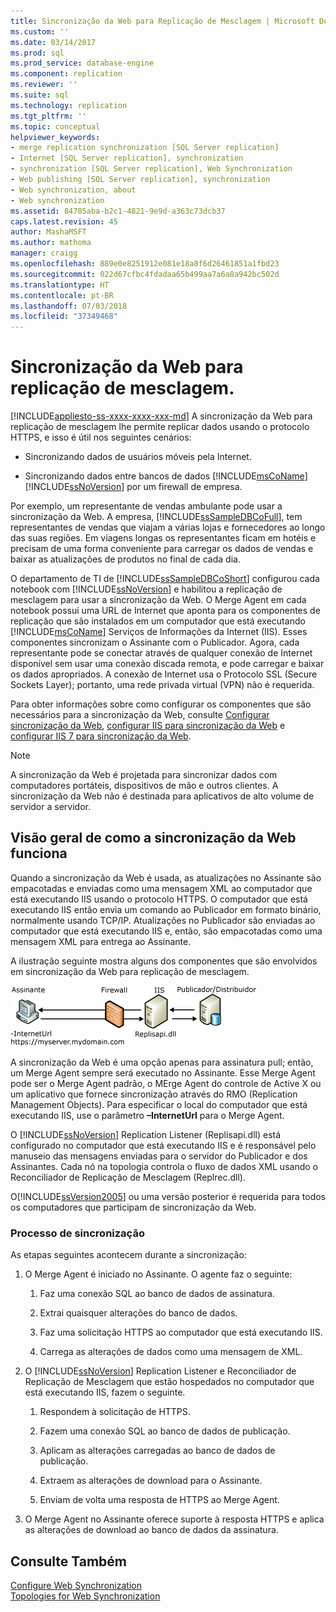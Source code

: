 ```yaml
---
title: Sincronização da Web para Replicação de Mesclagem | Microsoft Docs
ms.custom: ''
ms.date: 03/14/2017
ms.prod: sql
ms.prod_service: database-engine
ms.component: replication
ms.reviewer: ''
ms.suite: sql
ms.technology: replication
ms.tgt_pltfrm: ''
ms.topic: conceptual
helpviewer_keywords:
- merge replication synchronization [SQL Server replication]
- Internet [SQL Server replication], synchronization
- synchronization [SQL Server replication], Web Synchronization
- Web publishing [SQL Server replication], synchronization
- Web synchronization, about
- Web synchronization
ms.assetid: 84785aba-b2c1-4821-9e9d-a363c73dcb37
caps.latest.revision: 45
author: MashaMSFT
ms.author: mathoma
manager: craigg
ms.openlocfilehash: 889e0e8251912e081e18a8f6d26461851a1fbd23
ms.sourcegitcommit: 022d67cfbc4fdadaa65b499aa7a6a8a942bc502d
ms.translationtype: HT
ms.contentlocale: pt-BR
ms.lasthandoff: 07/03/2018
ms.locfileid: "37349468"
---
```

# <a name="web-synchronization-for-merge-replication"></a>Sincronização da Web para replicação de mesclagem.
[!INCLUDE[appliesto-ss-xxxx-xxxx-xxx-md](../../includes/appliesto-ss-xxxx-xxxx-xxx-md.md)]
  A sincronização da Web para replicação de mesclagem lhe permite replicar dados usando o protocolo HTTPS, e isso é útil nos seguintes cenários:  
  
-   Sincronizando dados de usuários móveis pela Internet.  
  
-   Sincronizando dados entre bancos de dados [!INCLUDE[msCoName](../../includes/msconame-md.md)][!INCLUDE[ssNoVersion](../../includes/ssnoversion-md.md)] por um firewall de empresa.  
  
 Por exemplo, um representante de vendas ambulante pode usar a sincronização da Web. A empresa, [!INCLUDE[ssSampleDBCoFull](../../includes/sssampledbcofull-md.md)], tem representantes de vendas que viajam a várias lojas e fornecedores ao longo das suas regiões. Em viagens longas os representantes ficam em hotéis e precisam de uma forma conveniente para carregar os dados de vendas e baixar as atualizações de produtos no final de cada dia.  
  
 O departamento de TI de [!INCLUDE[ssSampleDBCoShort](../../includes/sssampledbcoshort-md.md)] configurou cada notebook com [!INCLUDE[ssNoVersion](../../includes/ssnoversion-md.md)] e habilitou a replicação de mesclagem para usar a sincronização da Web. O Merge Agent em cada notebook possui uma URL de Internet que aponta para os componentes de replicação que são instalados em um computador que está executando [!INCLUDE[msCoName](../../includes/msconame-md.md)] Serviços de Informações da Internet (IIS). Esses componentes sincronizam o Assinante com o Publicador. Agora, cada representante pode se conectar através de qualquer conexão de Internet disponível sem usar uma conexão discada remota, e pode carregar e baixar os dados apropriados. A conexão de Internet usa o Protocolo SSL (Secure Sockets Layer); portanto, uma rede privada virtual (VPN) não é requerida.  
  
 Para obter informações sobre como configurar os componentes que são necessários para a sincronização da Web, consulte [Configurar sincronização da Web](../../relational-databases/replication/configure-web-synchronization.md), [configurar IIS para sincronização da Web](../../relational-databases/replication/configure-iis-for-web-synchronization.md) e [configurar IIS 7 para sincronização da Web](../../relational-databases/replication/configure-iis-7-for-web-synchronization.md).  
  
> [!NOTE]  
>  A sincronização da Web é projetada para sincronizar dados com computadores portáteis, dispositivos de mão e outros clientes. A sincronização da Web não é destinada para aplicativos de alto volume de servidor a servidor.  
  
## <a name="overview-of-how-web-synchronization-works"></a>Visão geral de como a sincronização da Web funciona  
 Quando a sincronização da Web é usada, as atualizações no Assinante são empacotadas e enviadas como uma mensagem XML ao computador que está executando IIS usando o protocolo HTTPS. O computador que está executando IIS então envia um comando ao Publicador em formato binário, normalmente usando TCP/IP. Atualizações no Publicador são enviadas ao computador que está executando IIS e, então, são empacotadas como uma mensagem XML para entrega ao Assinante.  
  
 A ilustração seguinte mostra alguns dos componentes que são envolvidos em sincronização da Web para replicação de mesclagem.  
  
 ![Fluxo de dados e componentes de sincronização da Web](../../relational-databases/replication/media/web-sync01.gif "Fluxo de dados e componentes de sincronização da Web")  
  
 A sincronização da Web é uma opção apenas para assinatura pull; então, um Merge Agent sempre será executado no Assinante. Esse Merge Agent pode ser o Merge Agent padrão, o MErge Agent do controle de Active X ou um aplicativo que fornece sincronização através do RMO (Replication Management Objects). Para especificar o local do computador que está executando IIS, use o parâmetro **–InternetUrl** para o Merge Agent.  
  
 O [!INCLUDE[ssNoVersion](../../includes/ssnoversion-md.md)] Replication Listener (Replisapi.dll) está configurado no computador que está executando IIS e é responsável pelo manuseio das mensagens enviadas para o servidor do Publicador e dos Assinantes. Cada nó na topologia controla o fluxo de dados XML usando o Reconciliador de Replicação de Mesclagem (Replrec.dll).  
  
 O[!INCLUDE[ssVersion2005](../../includes/ssversion2005-md.md)] ou uma versão posterior é requerida para todos os computadores que participam de sincronização da Web.  
  
### <a name="synchronization-process"></a>Processo de sincronização  
 As etapas seguintes acontecem durante a sincronização:  
  
1.  O Merge Agent é iniciado no Assinante. O agente faz o seguinte:  
  
    1.  Faz uma conexão SQL ao banco de dados de assinatura.  
  
    2.  Extrai quaisquer alterações do banco de dados.  
  
    3.  Faz uma solicitação HTTPS ao computador que está executando IIS.  
  
    4.  Carrega as alterações de dados como uma mensagem de XML.  
  
2.  O [!INCLUDE[ssNoVersion](../../includes/ssnoversion-md.md)] Replication Listener e Reconciliador de Replicação de Mesclagem que estão hospedados no computador que está executando IIS, fazem o seguinte.  
  
    1.  Respondem à solicitação de HTTPS.  
  
    2.  Fazem uma conexão SQL ao banco de dados de publicação.  
  
    3.  Aplicam as alterações carregadas ao banco de dados de publicação.  
  
    4.  Extraem as alterações de download para o Assinante.  
  
    5.  Enviam de volta uma resposta de HTTPS ao Merge Agent.  
  
3.  O Merge Agent no Assinante oferece suporte à resposta HTTPS e aplica as alterações de download ao banco de dados da assinatura.  
  
## <a name="see-also"></a>Consulte Também  
 [Configure Web Synchronization](../../relational-databases/replication/configure-web-synchronization.md)   
 [Topologies for Web Synchronization](../../relational-databases/replication/topologies-for-web-synchronization.md)  
  
  
